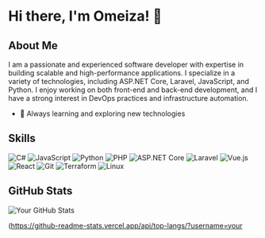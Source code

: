 # Hi there, I'm Omeiza! 👋

## About Me

I am a passionate and experienced software developer with expertise in building scalable and high-performance applications. I specialize in a variety of technologies, including ASP.NET Core, Laravel, JavaScript, and Python. I enjoy working on both front-end and back-end development, and I have a strong interest in DevOps practices and infrastructure automation.

- 🌱 Always learning and exploring new technologies

## Skills

![C#](https://img.shields.io/badge/-C%23-239120?style=flat-square&logo=c-sharp&logoColor=white)
![JavaScript](https://img.shields.io/badge/-JavaScript-F7DF1E?style=flat-square&logo=javascript&logoColor=white)
![Python](https://img.shields.io/badge/-Python-3776AB?style=flat-square&logo=python&logoColor=white)
![PHP](https://img.shields.io/badge/-PHP-777BB4?style=flat-square&logo=php&logoColor=white)
![ASP.NET Core](https://img.shields.io/badge/-ASP.NET_Core-512BD4?style=flat-square&logo=.net&logoColor=white)
![Laravel](https://img.shields.io/badge/-Laravel-FF2D20?style=flat-square&logo=laravel&logoColor=white)
![Vue.js](https://img.shields.io/badge/-Vue.js-4FC08D?style=flat-square&logo=vue-dot-js&logoColor=white)
![React](https://img.shields.io/badge/-React-61DAFB?style=flat-square&logo=react&logoColor=white)
![Git](https://img.shields.io/badge/-Git-F05032?style=flat-square&logo=git&logoColor=white)
![Terraform](https://img.shields.io/badge/-Terraform-623CE4?style=flat-square&logo=terraform&logoColor=white)
![Linux](https://img.shields.io/badge/-Linux-FCC624?style=flat-square&logo=linux&logoColor=black)


## GitHub Stats

![Your GitHub Stats](xhttps://github-readme-stats.vercel.app/api?username=yourusername&show_icons=true&theme=radicalx)

(https://github-readme-stats.vercel.app/api/top-langs/?username=your
